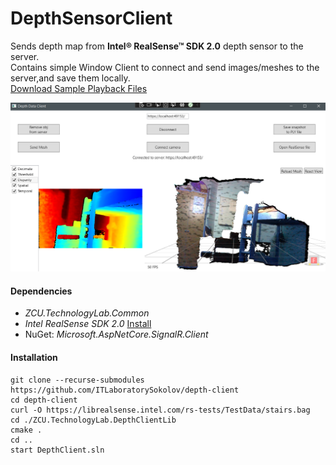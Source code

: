 # DepthSensorClient

Sends depth map from **Intel® RealSense™ SDK 2.0** depth sensor to the server.  
Contains simple Window Client to connect and send images/meshes to the server,and save them locally.  
[Download Sample Playback Files](https://github.com/IntelRealSense/librealsense/blob/master/doc/sample-data.md)

![Alt text](view.png?raw=true "Client Window")

#### Dependencies
- *ZCU.TechnologyLab.Common*
- *Intel RealSense SDK 2.0* [Install](https://www.intelrealsense.com/sdk-2/)
- NuGet: *Microsoft.AspNetCore.SignalR.Client*

#### Installation
```
git clone --recurse-submodules https://github.com/ITLaboratorySokolov/depth-client
cd depth-client
curl -O https://librealsense.intel.com/rs-tests/TestData/stairs.bag
cd ./ZCU.TechnologyLab.DepthClientLib
cmake .
cd ..
start DepthClient.sln
```

